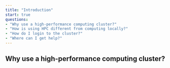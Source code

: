 ```yaml
---
title: "Introduction"
start: true
questions:
- "Why use a high-performance computing cluster?"
- "How is using HPC different from computing locally?"
- "How do I login to the cluster?"
- "Where can I get help?"
---
```


## Why use a high-performance computing cluster?

